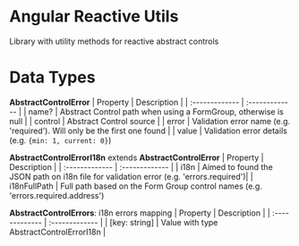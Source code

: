 # Angular Reactive Utils
Library with utility methods for reactive abstract controls

# Data Types
**AbstractControlError**
| Property | Description |
| :------------- | :------------- |
| name? | Abstract Control path when using a FormGroup, otherwise is null |
| control | Abstract Control source |
| error | Validation error name (e.g. 'required'). Will only be the first one found |
| value | Validation error details (e.g. `{min: 1, current: 0}`)

**AbstractControlErrorI18n** extends **AbstractControlError**
| Property | Description |
| :------------- | :------------- |
| i18n | Aimed to found the JSON path on i18n file for validation error (e.g. 'errors.required')|
| i18nFullPath | Full path based on the Form Group control names (e.g. 'errors.required.address')

**AbstractControlErrors**: i18n errors mapping
| Property | Description |
| :------------- | :------------- |
| [key: string] | Value with type AbstractControlErrorI18n |
